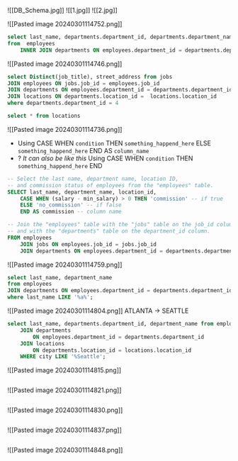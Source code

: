 ![[DB_Schema.jpg]]
![[1.jpg]]
![[2.jpg]]

![[Pasted image 20240301114752.png]]
```sql
select last_name, departments.department_id, departments.department_name
from  employees
    INNER JOIN departments ON employees.department_id = departments.department_id;
```
![[Pasted image 20240301114746.png]]
```sql
select Distinct(job_title), street_address from jobs
JOIN employees ON jobs.job_id = employees.job_id
JOIN departments ON employees.department_id = departments.department_id
JOIN locations ON departments.location_id =  locations.location_id  
where departments.department_id = 4

select * from locations
```
![[Pasted image 20240301114736.png]]
+ Using CASE WHEN `condition` THEN `something_happend_here` ELSE `something_happend_here` END AS `column_name`
+ ? *It can also be like this* Using CASE WHEN `condition` THEN `something_happend_here` END 
```sql
-- Select the last name, department name, location ID,
-- and commission status of employees from the "employees" table.
SELECT last_name, department_name, location_id,
    CASE WHEN (salary - min_salary) > 0 THEN 'commission' -- if true  
    ELSE 'no_commission' -- if false
    END AS commission -- column name

-- Join the "employees" table with the "jobs" table on the job_id column
-- and with the "departments" table on the department_id column.
FROM employees
    JOIN jobs ON employees.job_id = jobs.job_id
    JOIN departments ON employees.department_id = departments.department_id;
```
![[Pasted image 20240301114759.png]]
```sql
select last_name, department_name
from employees
JOIN departments ON employees.department_id = departments.department_id
where last_name LIKE '%a%';
```
![[Pasted image 20240301114804.png]]
ATLANTA -> SEATTLE
```sql
select last_name, departments.department_id, department_name from employees
    JOIN departments
        ON employees.department_id = departments.department_id
    JOIN locations
        ON departments.location_id = locations.location_id
    WHERE city LIKE '%Seattle';
```
![[Pasted image 20240301114815.png]]
```sql

```
![[Pasted image 20240301114821.png]]
```sql

```
![[Pasted image 20240301114830.png]]
```sql

```
![[Pasted image 20240301114837.png]]
```sql

```
![[Pasted image 20240301114848.png]]
```sql

```